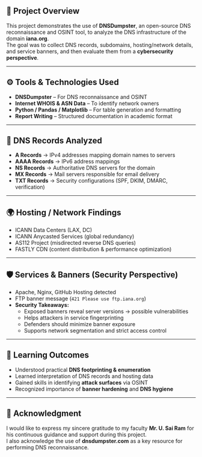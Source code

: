 
## 📌 Project Overview  
This project demonstrates the use of **DNSDumpster**, an open-source DNS reconnaissance and OSINT tool, to analyze the DNS infrastructure of the domain **iana.org**.  
The goal was to collect DNS records, subdomains, hosting/network details, and service banners, and then evaluate them from a **cybersecurity perspective**.  

---

## ⚙️ Tools & Technologies Used  
- **DNSDumpster** – For DNS reconnaissance and OSINT  
- **Internet WHOIS & ASN Data** – To identify network owners  
- **Python / Pandas / Matplotlib** – For table generation and formatting  
- **Report Writing** – Structured documentation in academic format  

---

## 📡 DNS Records Analyzed  
- **A Records** → IPv4 addresses mapping domain names to servers  
- **AAAA Records** → IPv6 address mappings  
- **NS Records** → Authoritative DNS servers for the domain  
- **MX Records** → Mail servers responsible for email delivery  
- **TXT Records** → Security configurations (SPF, DKIM, DMARC, verification)  

---

## 🌍 Hosting / Network Findings  
- ICANN Data Centers (LAX, DC)  
- ICANN Anycasted Services (global redundancy)  
- AS112 Project (misdirected reverse DNS queries)  
- FASTLY CDN (content distribution & performance optimization)  

---

## 🛡️ Services & Banners (Security Perspective)  
- Apache, Nginx, GitHub Hosting detected  
- FTP banner message (`421 Please use ftp.iana.org`)  
- **Security Takeaways:**  
  - Exposed banners reveal server versions → possible vulnerabilities  
  - Helps attackers in service fingerprinting  
  - Defenders should minimize banner exposure  
  - Supports network segmentation and strict access control  

---

## 📑 Learning Outcomes  
- Understood practical **DNS footprinting & enumeration**  
- Learned interpretation of DNS records and hosting data  
- Gained skills in identifying **attack surfaces** via OSINT  
- Recognized importance of **banner hardening** and **DNS hygiene**  

---

## 🙏 Acknowledgment  
I would like to express my sincere gratitude to my faculty **Mr. U. Sai Ram** for his continuous guidance and support during this project.  
I also acknowledge the use of **dnsdumpster.com** as a key resource for performing DNS reconnaissance.  
